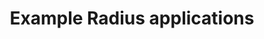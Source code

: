 ---
type: docs
title: "Example Radius applications"
linkTitle: "Example applications"
description: "Applications to deploy and run with Radius"
weight: 30
---